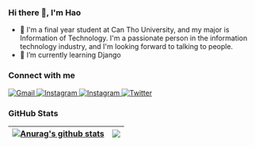 ### Hi there 👋, I'm Hao
- 🔭 I'm a final year student at Can Tho University, and my major is Information of Technology. I'm a passionate person in the information technology industry, and I'm looking forward to talking to people.
- 🌱 I’m currently learning Django

### Connect with me
<a href="mailto:hao152903@gmail.com">
  <img alt="Gmail" src="https://img.shields.io/badge/Gmail-D14836?style=for-the-badge&logo=gmail&logoColor=white" style="max-width:100%;"/>
</a>

<a href="">
  <img alt="Instagram" src="https://img.shields.io/badge/Instagram-E4405F?style=for-the-badge&logo=instagram" style="max-width:100%;"/>
</a>

<a href="https://www.facebook.com/hulo.bungchay/">
  <img alt="Instagram" src="https://img.shields.io/badge/Facebook-1877F2?style=for-the-badge&logo=facebook&logoColor=white" style="max-width:100%;"/>
</a>

<a href="https://twitter.com/HaoHuyn88209574">
  <img alt="Twitter" src="https://img.shields.io/badge/Twitter-1DA1F2?style=for-the-badge&logo=twitter&logoColor=white" style="max-width:100%;"/>
</a>

### GitHub Stats
| <a href="https://github.com/HaoHuynh0301"><img align="center" src="https://github-readme-stats.vercel.app/api?username=HaoHuynh0301&theme=radical&show_icons=true&count_private=true&line_height=25" alt="Anurag's github stats" /></a> | <a href="https://github.com/HaoHuynh0301"><img align="center" src="https://github-readme-stats.vercel.app/api/top-langs/?username=HaoHuynh0301&theme=radical&layout=compact" /></a> |
| ------------- | ------------- |

<!--


Here are some ideas to get you start


